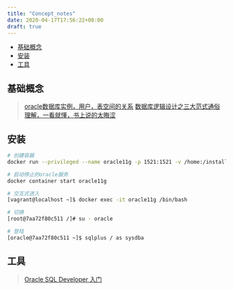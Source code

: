 ```yaml
---
title: "Concept_notes"
date: 2020-04-17T17:56:22+08:00
draft: true
---
```


<!-- vim-markdown-toc GFM -->

* [基础概念](#基础概念)
* [安装](#安装)
* [工具](#工具)

<!-- vim-markdown-toc -->

## 基础概念

> [oracle数据库实例，用户，表空间的关系](https://blog.csdn.net/dong001687/article/details/73717547)
> [数据库逻辑设计之三大范式通俗理解，一看就懂，书上说的太晦涩](https://segmentfault.com/a/1190000013695030)
> 

## 安装

```bash
# 创建容器
docker run --privileged --name oracle11g -p 1521:1521 -v /home:/install jaspeen/oracle-11g

# 启动停止的oracle服务
docker container start oracle11g

# 交互式进入
[vagrant@localhost ~]$ docker exec -it oracle11g /bin/bash

# 切换
[root@7aa72f80c511 /]# su - oracle

# 登陆
[oracle@7aa72f80c511 ~]$ sqlplus / as sysdba
```

## 工具

> [Oracle SQL Developer 入门](https://www.oracle.com/ocom/groups/public/@otn/documents/webcontent/229078_zhs.htm)



